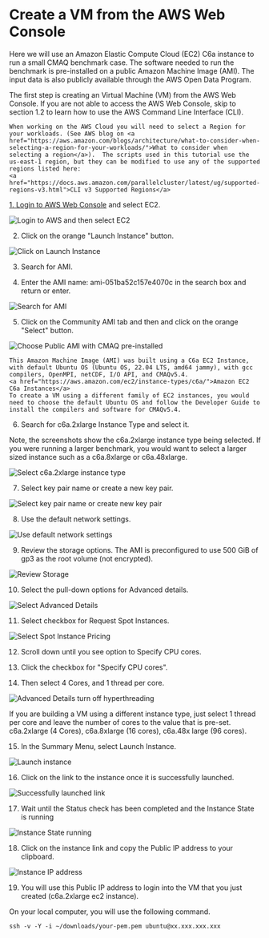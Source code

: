 # Create a VM from the AWS Web Console

Here we will use an Amazon Elastic Compute Cloud (EC2) C6a instance to run a small CMAQ benchmark case.  The software needed to run the benchmark is pre-installed on a public Amazon Machine Image (AMI).  The input data is also publicly available through the AWS Open Data Program. 

The first step is creating an Virtual Machine (VM) from the AWS Web Console. If you are not able to access the AWS Web Console, skip to section 1.2 to learn how to use the AWS Command Line Interface (CLI).

```{note}
When working on the AWS Cloud you will need to select a Region for your workloads. (See AWS blog on <a href="https://aws.amazon.com/blogs/architecture/what-to-consider-when-selecting-a-region-for-your-workloads/">What to consider when selecting a region</a>).  The scripts used in this tutorial use the us-east-1 region, but they can be modified to use any of the supported regions listed here:
<a href="https://docs.aws.amazon.com/parallelcluster/latest/ug/supported-regions-v3.html">CLI v3 Supported Regions</a>
```

<a href="https://aws.amazon.com/">1. Login to AWS Web Console</a> and select EC2.

![Login to AWS and then select EC2](aws_web_console_home_select_ec2.png)

2. Click on the orange "Launch Instance" button.

![Click on Launch Instance](aws_web_interface_launch_instance.png)

3. Search for AMI.

4. Enter the AMI name: ami-051ba52c157e4070c in the search box and return or enter.

![Search for AMI](aws_web_console_search_ami.png)

5. Click on the Community AMI tab and then and click on the orange "Select" button.

![Choose Public AMI with CMAQ pre-installed](aws_web_interface_choose_ami.png)

```{note}
This Amazon Machine Image (AMI) was built using a C6a EC2 Instance, with default Ubuntu OS (Ubuntu OS, 22.04 LTS, amd64 jammy), with gcc compilers, OpenMPI, netCDF, I/O API, and CMAQv5.4.
<a href="https://aws.amazon.com/ec2/instance-types/c6a/">Amazon EC2 C6a Instances</a>
To create a VM using a different family of EC2 instances, you would need to choose the default Ubuntu OS and follow the Developer Guide to install the compilers and software for CMAQv5.4.
```

6. Search for c6a.2xlarge Instance Type and select it.

Note, the screenshots show the c6a.2xlarge instance type being selected. If you were running a larger benchmark, you would want to select a larger sized instance such as a c6a.8xlarge or c6a.48xlarge. 

![Select c6a.2xlarge instance type](aws_web_console_select_c6a.2xlarge_ec2_instance.png)

7. Select key pair name or create a new key pair.

![Select key pair name or create new key pair](aws_web_console_select_key_pair.png)


8. Use the default network settings.

![Use default network settings](aws_web_console_network_settings_information.png)

9. Review the storage options. The AMI is preconfigured to use 500 GiB of gp3 as the root volume (not encrypted).

![Review Storage](aws_web_console_storage_volume_information.png)

10. Select the pull-down options for Advanced details.

![Select Advanced Details](aws_advanced_details.png)

11. Select checkbox for Request Spot Instances.

![Select Spot Instance Pricing](ec2_web_request_spot_instance.png)

12. Scroll down until you see option to Specify CPU cores.

13. Click the checkbox for "Specify CPU cores".

14. Then select 4 Cores, and 1 thread per core.

![Advanced Details turn off hyperthreading](aws_advanced_details_specify_1_thread_per_core.png)

If you are building a VM using a different instance type, just select 1 thread per core and leave the number of cores to the value that is pre-set. 
c6a.2xlarge (4 Cores), c6a.8xlarge (16 cores), c6a.48x large (96 cores).

15. In the Summary Menu, select Launch Instance.

![Launch instance](aws_web_console_summary_launch_instance_c6a.2xlarge.png)

16. Click on the link to the instance once it is successfully launched.

![Successfully launched link](aws_web_console_successful_launch_c6a.2xlarge.png)

17. Wait until the Status check has been completed and the Instance State is running

![Instance State running](Instance_State_wait_till_running.png)

18. Click on the instance link and copy the Public IP address to your clipboard.

![Instance IP address](Instance_Public_IP_Address.png)

19. You will use this Public IP address to login into the VM that you just created (c6a.2xlarge ec2 instance).

On your local computer, you will use the following command.

```
ssh -v -Y -i ~/downloads/your-pem.pem ubuntu@xx.xxx.xxx.xxx
```
